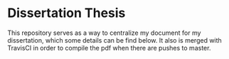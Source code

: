 # Dissertation Thesis
This repository serves as a way to centralize my document for my dissertation, which some details can be find below. It also is merged 
with TravisCI in order to compile the pdf when there are pushes to master.


